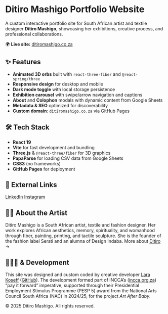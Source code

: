 # Ditiro Mashigo Portfolio Website

A custom interactive portfolio site for South African artist and textile designer **Ditiro Mashigo**, showcasing her exhibitions, creative process, and professional collaborations.

🌍 **Live site:** [ditiromashigo.co.za](https://www.ditiromashigo.co.za)

## ✨ Features

- **Animated 3D orbs** built with `react-three-fiber` and `@react-spring/three`
- **Responsive design** for desktop and mobile
- **Dark mode toggle** with local storage persistence
- **Exhibition carousel** with swipe/arrow navigation and captions
- **About** and **Colophon** modals with dynamic content from Google Sheets
- **Metadata & SEO** optimized for discoverability
- **Custom domain**: `ditiromashigo.co.za` via GitHub Pages

## 🛠 Tech Stack

- **React 19**
- **Vite** for fast development and bundling
- **Three.js** & `@react-three/fiber` for 3D graphics
- **PapaParse** for loading CSV data from Google Sheets
- **CSS3** (no frameworks)
- **GitHub Pages** for deployment
  
## 🔗 External Links

[LinkedIn](https://www.linkedin.com/in/ditiro-mashigo-8332838a/)
[Instagram](https://www.instagram.com/ditiro.mashigo/?hl=en)

## 👩🏾 About the Artist

Ditiro Mashigo is a South African artist, textile and fashion designer. Her work explores African aesthetics, memory, spirituality, and womanhood through fiber, painting, printing, and tactile sculpture. She is the founder of the fashion label Serati and an alumna of Design Indaba. More about [Ditiro](https://www.ditiromashigo.co.za) →

## 👩🏻‍💻 & Development

This site was designed and custom coded by creative developer [Lara Koseff](https://larakoseff.com) ([GitHub](https://github.com/larakoseff)). The development formed part of INCCA’s ([incca.org.za](https://incca.org.za)) “pay it forward” imperative, supported through their Presidential Employment Stimulus Programme (PESP 5) award from the National Arts Council South Africa (NAC) in 2024/25, for the project *Art After Baby*.


© 2025 Ditiro Mashigo. All rights reserved.
